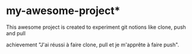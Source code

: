 # my-awesome-project*

This awesome project is created to experiment git notions like clone, push and pull

achievement "J'ai réussi à faire clone, pull et je m'apprête à faire push".
